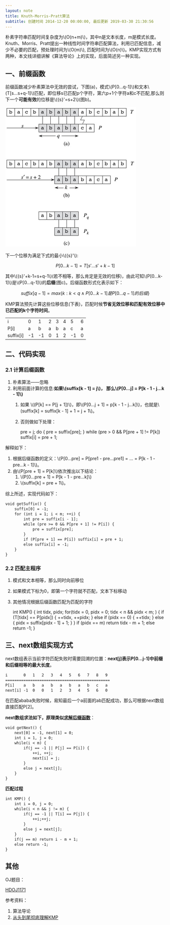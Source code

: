 ```yaml
---
layout: note
title: Knuth-Morris-Pratt算法
subtitle: 创建时间 2014-12-20 00:00:00, 最后更新 2019-03-30 21:30:56
---
```

<script type="text/javascript" src="https://cdn.mathjax.org/mathjax/latest/MathJax.js?config=default"></script>

朴素字符串匹配时间复杂度为\\(O(n+m)\\)，其中n是文本长度，m是模式长度。Knuth、Morris、Pratt提出一种线性时间字符串匹配算法，利用已匹配信息，减少不必要的匹配，预处理时间为\\(O(m)\\), 匹配时间为\\(O(n)\\)。KMP实现方式有两种，本文线详细讲解《算法导论》上的实现，后面简述另一种实现。

## 一、前缀函数
前缀函数减少朴素算法中无效的尝试，下图(a)，模式\\(P[0...q-1]\\)和文本\\(T[s...s+q-1]\\)匹配，即位移s已匹配p个字符，第六p+1个字符a和c不匹配,那么则下一个**可能有效**的位移是\\({s}'=s+2\\)(图b)。

![kmp](img/kmp01.jpg)

下一个位移为满足下式的最小\\({s}'\\):

$$P[0...k-1]=T[{s}'...{s}'+k-1]$$

其中\\({s}'+k-1=s+q-1\\)(若不相等，那么肯定是无效的位移)，由此可知\\(P[0...k-1]\\)是\\(P[0...q-1]\\)的**后缀**(图c)。后缀函数形式化表示如下：

$$suffix[q-1]=max \{ k:k<q \wedge  P[0...k-1]是P[0...q-1]的后缀 \}$$

KMP算法预先计算这些位移信息(下表)，匹配时候**节省无效位移和匹配有效位移中已匹配的k个字符时间**。

<table>
<tr>
    <td>i</td><td>0</td><td>1</td><td>2</td><td>3</td><td>4</td><td>5</td><td>6</td>
</tr>
<tr>
    <td>P[i]</td><td>a</td><td>b</td><td>a</td><td>b</td><td>a</td><td>c</td><td>a</td>
</tr>
<tr>
    <td>suffix[i]</td><td>-1</td><td>-1</td><td>0</td><td>1</td><td>2</td><td>-1</td><td>0</td>
</tr>
</table>

## 二、代码实现

### 2.1 计算后缀函数

1. 朴素算法——忽略
2. 利用前面计算的信息:**如果\\(suffix[k - 1] = j\\)， 那么\\(P[0...j] = P[k - 1 - j...k - 1]\\)**
    1. 如果 \\((P[k] == P[j + 1])\\)，即\\(P[0...j + 1] = p[k - 1 - j...k]\\)，也就是\\(suffix[k] = suffix[k - 1] + 1 = j + 1\\)。
    2. 否则做如下处理：

        pre = j;
        do {
            pre = suffix[pre];
        } while (pre > 0 && P[pre + 1] != P[k])
        suffix[i] = pre + 1;

<a name="suffix">解释如下</a>：

1. 根据后缀函数的定义：\\(P[0...pre] = P[pre1 - pre...pre1] = ... = P[k - 1 - pre...k - 1]\\)。
2. 由\\(P[pre + 1] = P[k]\\)依次推出以下结论：
   1. \\(P[0...pre + 1] = P[k - 1 - pre...k]\\)
   2. \\(suffix[k] = pre + 1\\)。

综上所述，实现代码如下：

    void getSuffix() {
        suffix[0] = -1;
        for (int i = 1; i < m; ++i) {
            int pre = suffix[i - 1];
            while (pre >= 0 && P[pre + 1] != P[i]) {
                pre = suffix[pre];
            }
            if (P[pre + 1] == P[i]) suffix[i] = pre + 1;
            else suffix[i] = -1;
        }
    }

### 2.2 匹配主程序

1. 模式和文本相等，那么同时向前移位
2. 如果模式下标为0，即第一个字符就不匹配，文本下标移动
3. 其他情况根据后缀函数匹配为匹配的字符

    int KMP() {
        int tidx, pidx;
        for(tidx = 0, pidx = 0; tidx < n && pidx < m; ) {
            if (T[tidx] == P[pidx]) {
                ++tidx, ++pidx;
            } else if (pidx == 0) {
                ++tidx;
            } else {
                pidx = suffix[pidx - 1] + 1;
            }
        }
        if (pidx == m) return tidx - m + 1;
        else return -1;
    }

## 三、next数组实现方式
next数组表示当前字符匹配失败时需要回溯的位置：**next[j]表示P[0...j-1]中前缀和后缀相等的最大长度**。

    i       0   1   2   3   4   5   6   7   8   9
    ==============================================
    P[i]    a   b   a   b   a   b   a   b   c   a
    next[i] -1  0   0   1   2   3   4   5   6   0

在匹配ababa失败时候，易知最后一个a前面的ab匹配成功，那么可根据next数组直接匹配P[2]。

**next数组求法如下，原理类似[求解后缀函数](#suffix)**：

    void getNext() {
        next[0] = -1, next[1] = 0;
        int i = 1, j = 0;
        while(i < m) {
            if(j == -1 || P[j] == P[i]) {
                ++i, ++j;
                next[i] = j;
            }
            else j = next[j];
        }
    }

**匹配过程**

    int KMP() {
        int i = 0, j = 0;
        while(i < n && j != m) {
            if(j == -1 || T[i] == P[j]) {
                ++i;++j;
            }
            else j = next[j];
        }
        if(j == m) return i - m + 1;
        else return -1;
    }

## 其他
OJ题目：

[HDOJ1171](http://acm.hdu.edu.cn/showproblem.php?pid=1711)

参考资料：

1. 算法导论
2. [从头到尾彻底理解KMP](http://blog.csdn.net/v_JULY_v/article/details/7041827)
